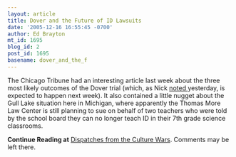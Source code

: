 ```yaml
---
layout: article
title: Dover and the Future of ID Lawsuits
date: '2005-12-16 16:55:45 -0700'
author: Ed Brayton
mt_id: 1695
blog_id: 2
post_id: 1695
basename: dover_and_the_f
---
```

The Chicago Tribune had an interesting article last week about the three most likely outcomes of the Dover trial (which, as Nick [noted ](/archives/2005/12/barbara-forrest.html) yesterday, is expected to happen next week). It also contained a little nugget about the Gull Lake situation here in Michigan, where apparently the Thomas More Law Center is still planning to sue on behalf of two teachers who were told by the school board they can no longer teach ID in their 7th grade science classrooms. 

**Continue Reading at** [Dispatches from the Culture Wars](http://www.stcynic.com/blog/archives/2005/12/dover_and_the_future_of_id_law.php). Comments may be left there.
